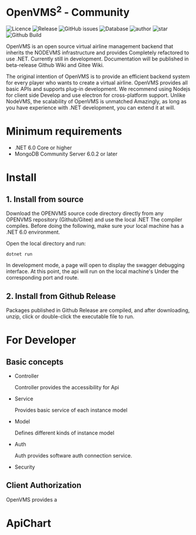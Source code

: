 # OpenVMS<sup>2</sup> - Community
![Licence](https://img.shields.io/github/license/Ericple/OpenVMS?style=flat-square) 
![Release](https://img.shields.io/github/v/release/Ericple/OpenVMS?style=flat-square) 
![GitHub issues](https://img.shields.io/github/issues/Ericple/OpenVMS?logo=github&style=flat-square) 
![Database](https://img.shields.io/github/commit-activity/m/Ericple/OpenVMS?style=flat-square) 
![author](https://img.shields.io/badge/OpenVMS-Peercat-blue?style=flat-square)
![star](https://img.shields.io/github/stars/Ericple/OpenVMS?logo=github&style=flat-square)
![Github Build](https://img.shields.io/github/workflow/status/Ericple/OpenVMS/.NET?style=flat-square)

OpenVMS is an open source virtual airline management backend that inherits the NODEVMS infrastructure and provides
Completely refactored to use .NET. Currently still in development. Documentation will be published in beta-release
Github Wiki and Gitee Wiki.

The original intention of OpenVMS is to provide an efficient backend system for every player who wants to create a virtual airline.
OpenVMS provides all basic APIs and supports plug-in development. We recommend using Nodejs for client side
Develop and use electron for cross-platform support. Unlike NodeVMS, the scalability of OpenVMS is unmatched
Amazingly, as long as you have experience with .NET development, you can extend it at will.

# Minimum requirements

- .NET 6.0 Core or higher
- MongoDB Community Server 6.0.2 or later

# Install

## 1. Install from source

Download the OPENVMS source code directory directly from any OPENVMS repository (Github/Gitee) and use the local .NET
The compiler compiles. Before doing the following, make sure your local machine has a .NET 6.0 environment.

Open the local directory and run:

    dotnet run

In development mode, a page will open to display the swagger debugging interface. At this point, the api will run on the local machine's
Under the corresponding port and route.

## 2. Install from Github Release

Packages published in Github Release are compiled, and after downloading, unzip, click or double-click the executable file to run.

# For Developer

## Basic concepts

- Controller

    Controller provides the accessibility for
Api
- Service

    Provides basic service of each instance model
- Model

    Defines different kinds of instance model
- Auth

    Auth provides software auth connection service.
- Security

## Client Authorization

OpenVMS provides a 

# ApiChart

